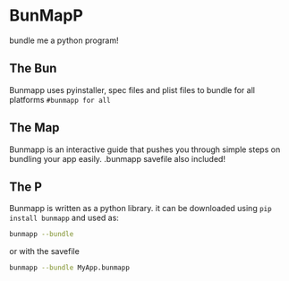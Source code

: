 # BunMapP
bundle me a python program!

## The Bun
Bunmapp uses pyinstaller, spec files and plist files to bundle for all platforms `#bunmapp for all`

## The Map
Bunmapp is an interactive guide that pushes you through simple steps on bundling your app easily. .bunmapp savefile also included!

## The P
Bunmapp is written as a python library. it can be downloaded using `pip install bunmapp` and used as:
```sh
bunmapp --bundle
```
or with the savefile
```sh
bunmapp --bundle MyApp.bunmapp
```


